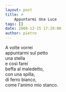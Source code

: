 ```yaml
---
layout: post
title: >
    Appuntarmi Una Luce
tags: []
date: 2008-12-15 17:29:00
author: pietro
---
```

A volte vorrei<br/>appuntarmi sul petto<br/>una stella<br/>e così farei<br/>beffa al maledetto,<br/>con una spilla,<br/>di ferro bianco,<br/>come l'animo mio stanco.
